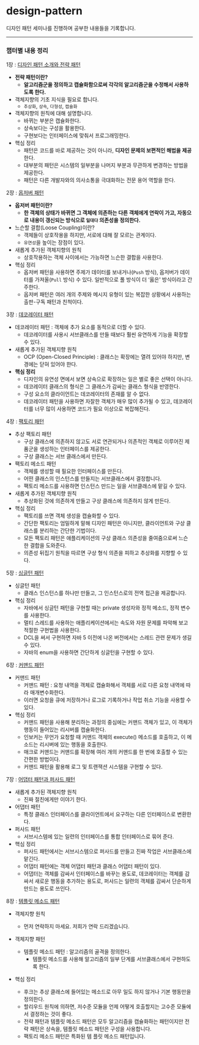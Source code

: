# design-pattern
디자인 패턴 세미나를 진행하며 공부한 내용들을 기록합니다.

----

### 챕터별 내용 정리
1장 : [디자인 패턴 소개와 전략 패턴](https://leedongyeop.notion.site/Chapter-01-fa26caeaa0614910a3dacf1e02c75aec)
- **전략 패턴이란?** 
    - **알고리즘군을 정의하고 캡슐화함으로써 각각의 알고리즘군을 수정해서 사용하도록 한다.**
- 객체지향의 기초 지식을 필요로 합니다.
    - `추상화`, `상속`, `다형성`, `캡슐화`
- 객체지향의 원칙에 대해 설명합니다.
    - 바뀌는 부분은 캡슐화한다.
    - 상속보다는 구성을 활용한다.
    - 구현보다는 인터페이스에 맞춰서 프로그래밍한다.
- 핵심 정리
    - 패턴은 코드를 바로 제공하는 것이 아니라, **디자인 문제의 보편적인 해법을 제공**한다.
    - 대부분의 패턴은 시스템의 일부분을 나머지 부분과 무관하게 변경하는 방법을 제공한다.
    - 패턴은 다른 개발자와의 의사소통을 극대화하는 전문 용어 역할을 한다.

2장 : [옵저버 패턴](https://leedongyeop.notion.site/Chapter-02-3d99b96d8d034fbcaf892915b162d01e)
    
- **옵저버 패턴이란?**
    - **한 객체의 상태가 바뀌면 그 객체에 의존하는 다른 객체에게 연락이 가고, 자동으로 내용이 갱신되는 방식으로 `일대다` 의존성을 정의한다.**
- 느슨할 결합(Loose Coupling)이란?
    - 객체들이 상호작용을 하지만, 서로에 대해 잘 모르는 관계이다.
    - `유연성`을 높이는 장점이 있다.
- 새롭게 추가된 객체지향의 원칙
    - 상호작용하는 객체 사이에서는 가능하면 느슨한 결합을 사용한다.
- 핵심 정리
    - 옵저버 패턴을 사용하면 주제가 데이터를 보내거나(`Push` 방식), 옵저버가 데이터를 가져올(`Pull` 방식) 수 있다. 일반적으로 풀 방식이 더 ‘옳은' 방식이라고 간주한다.
    - 옵저버 패턴은 여러 개의 주제와 메시지 유형이 있는 복잡한 상황에서 사용하는 출판-구독 패턴과 친척이다.

3장 : [데코레이터 패턴](https://leedongyeop.notion.site/Chapter-03-793001430c8e489794f0e58fe83a23c9)
- 데코레이터 패턴 : 객체에 추가 요소를 동적으로 더할 수 있다. 
    - 데코레이터를 사용시 서브클래스를 만들 때보다 훨씬 유연하게 기능을 확장할 수 있다.
- 새롭게 추가된 객체지향 원칙
    - OCP (Open-Closed Principle) :  클래스는 확장에는 열려 있어야 하지만, 변경에는 닫혀 있어야 한다.
- **핵심 정리**
    - 디자인의 유연성 면에서 보면 상속으로 확장하는 일은 별로 좋은 선택이 아니다.
    - 데코레이터 클래스의 형식은 그 클래스가 감싸는 클래스 형식을 반영한다.
    - 구성 요소의 클라이언트는 데코레이터의 존재를 알 수 없다.
    - 데코레이터 패턴을 사용하면 자잘한 객체가 매우 많이 추가될 수 있고, 데코레이터를 너무 많이 사용하면 코드가 필요 이상으로 복잡해진다.

4장 : [팩토리 패턴](https://leedongyeop.notion.site/Chapter-04-3cb41b14ba6d410b93498ae680d8f39d)
- 추상 팩토리 패턴 
    - 구상 클래스에 의존하지 않고도 서로 연관되거나 의존적인 객체로 이루어진 제품군을 생성하는 인터페이스를 제공한다. 
    - 구상 클래스는 서브 클래스에서 만든다.
- 팩토리 메소드 패턴
    - 객체를 생성할 때 필요한 인터페이스를 만든다.
    - 어떤 클래스의 인스턴스를 만들지는 서브클래스에서 결정합니다.
    - 팩토리 메소드를 사용하면 인스턴스 만드는 일을 서브클래스에 맡길 수 있다.
- 새롭게 추가된 객체지향 원칙
    - 추상화된 것에 의존하게 만들고 구상 클래스에 의존하지 않게 만든다.
- 핵심 정리
    - 팩토리를 쓰면 객체 생성을 캡슐화할 수 있다.
    - 간단한 팩토리는 엄밀하게 말해 디자인 패턴은 아니지만, 클라이언트와 구상 클래스를 분리하는 간단한 기법이다.
    - 모든 팩토리 패턴은 애플리케이션의 구상 클래스 의존성을 줄여줌으로써 느슨한 결합을 도와준다.
    - 의존성 뒤집기 원칙을 따르면 구상 형식 의존을 피하고 추상화를 지향할 수 있다.

5장 : [싱글턴 패턴](https://leedongyeop.notion.site/Chapter-05-0dd468e4ed2f4011836fe29ccb7b184a)
- 싱글턴 패턴
    - 클래스 인스턴스를 하나만 만들고, 그 인스턴스로의 전역 접근을 제공합니다.
- 핵심 정리
    - 자바에서 싱글턴 패턴을 구현할 때는 private 생성자와 정적 메소드, 정적 변수를 사용한다.
    - 멀티 스레드를 사용하는 애플리케이션에서는 속도와 자원 문제를 파악해 보고 적절한 구현법을 사용한다.
    - DCL을 써서 구현하면 자바 5 이전에 나온 버전에서는 스레드 관련 문제가 생길 수 있다.
    - 자바의 enum을 사용하면 간단하게 싱글턴을 구현할 수 있다.

6장 : [커맨드 패턴](https://leedongyeop.notion.site/Chapter-06-e6f5fd86f6054f689a13ddb55d0ce522)
- 커맨드 패턴
    - 커맨드 패턴 : 요청 내역을 객체로 캡슐화해서 객체를 서로 다른 요청 내역에 따라 매개변수화한다.
    - 이러면 요청을 큐에 저장하거나 로그로 기록하거나 작업 취소 기능을 사용할 수 있다.
- 핵심 정리
    - 커맨드 패턴을 사용해 분리하는 과정의 중심에는 커맨드 객체가 있고, 이 객체가 행동이 들어있는 리시버를 캡슐화한다.
    - 인보커는 무언가 요청할 때 커맨드 객체의 execute() 메소드를 호출하고, 이 메소드는 리시버에 있는 행동을 호출한다.
    - 매크로 커맨드는 커맨드를 확장해 여러 개의 커맨드를 한 번에 호출할 수 있는 간편한 방법이다.
    - 커맨드 패턴을 활용해 로그 및 트랜잭션 시스템을 구현할 수 있다.

7장 : [어댑터 패턴과 퍼사드 패턴](https://leedongyeop.notion.site/Chapter-07-835332b470df49158223c87980f90081)
- 새롭게 추가된 객체지향 원칙
    - 진짜 절친에게만 이야기 한다.
- 어댑터 패턴
    - 특정 클래스 인터페이스를 클라이언트에서 요구하는 다른 인터페이스로 변환한다.
- 퍼사드 패턴
    - 서브시스템에 있는 일련의 인터페이스를 통합 인터페이스로 묶어 준다.
- 핵심 정리
    - 퍼사드 패턴에서는 서브시스템으로 퍼사드를 만들고 진짜 작업은 서브클래스에 맡긴다.
    - 어댑터 패턴에는 객체 어댑터 패턴과 클래스 어댑터 패턴이 있다.
    - 어댑터는 객체를 감싸서 인터페이스를 바꾸는 용도로,
    데코레이터는 객체를 감싸서 새로운 행동을 추가하는 용도로,
    퍼사드는 일련의 객체를 감싸서 단순하게 만드는 용도로 쓰인다.

8장 : [템플릿 메소드 패턴](https://leedongyeop.notion.site/Chapter-08-0a618a30e6024115bbecfda069c82ab6)
- 객체지향 원칙
    - 먼저 연락하지 마세요. 저희가 연락 드리겠습니다.

- 객체지향 패턴
    - 템플릿 메소드 패턴 : 알고리즘의 골격을 정의한다.
        - 템플릿 메소드를 사용해 알고리즘의 일부 단계를 서브클래스에서 구현하도록 한다.

- 핵심 정리
    - 후크는 추상 클래스에 들어있는 메소드로 아무 일도 하지 않거나 기본 행동만을 정의한다.
    - 할리우드 원칙에 의하면, 저수준 모듈을 언제 어떻게 호출할지는 고수준 모듈에서 결정하는 것이 좋다.
    - 전략 패턴과 템플릿 메소드 패턴은 모두 알고리즘을 캡슐화하는 패턴이지만 
    전략 패턴은 상속을, 템플릿 메소드 패턴은 구성을 사용합니다.
    - 팩토리 메소드 패턴은 특화된 템 플릿 메소드 패턴입니다.
